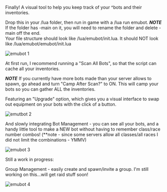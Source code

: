 Finally! A visual tool to help you keep track of your ^bots and their inventories.  

Drop this in your /lua folder, then run in game with a /lua run emubot.  ***NOTE***  If the folder has -main on it, you will need to rename the folder and delete -main off the end.  
Your file structure should look like <macroquest>/lua/emubot/init.lua.  It should NOT look like <macroquest>/lua/emubot/emubot/init.lua

![emubot 1](https://github.com/user-attachments/assets/a926e47f-205a-4d14-b0be-43ae7d532300)

At first run, I recommend running a "Scan All Bots", so that the script can cache all your inventories.

***NOTE*** If you currently have more bots made than your server allows to spawn, go ahead and turn "Camp After Scan?" to ON.  This will camp your bots so you can gather ALL the inventories.

Featuring an "Upgrade" option, which gives you a visual interface to swap out equipment on your bots with the click of a button.

![emutbot 2](https://github.com/user-attachments/assets/e9bf655b-edff-44ec-bb31-d54ba9beb3ea)

And slowly integrating Bot Management - you can see all your bots, and a handy little tool to make a NEW bot without having to remember class/race number combos! (**note - since some servers allow all classes/all races
I did not limit the combinations - YMMV)

![emubot 3](https://github.com/user-attachments/assets/cba9cf63-e9ba-4f56-80ea-bf682403a8e4)

Still a work in progress:

Group Management - easily create and spawn/invite a group.  I'm still working on this...will get raid stuff soon!

![emubot 4](https://github.com/user-attachments/assets/cfdce110-c9d4-4034-82ba-c743ec9de823)

